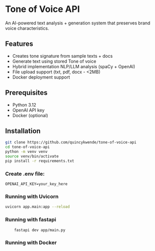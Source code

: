 # Tone of Voice API
An AI-powered text analysis + generation system that preserves brand voice characteristics.

## Features
- Creates tone signature from sample texts + docs
- Generate text using stored Tone of voice
- Hybrid implementation NLP/LLM analysis (spaCy + OpenAI)
- File upload support (txt, pdf, docx - <2MB)
- Docker deployment support

## Prerequisites
- Python 3.12
- OpenAI API key
- Docker (optional)

## Installation
```bash
git clone https://github.com/quincykwende/tone-of-voice-api
cd tone-of-voice-api
python -m venv venv
source venv/bin/activate
pip install -r requirements.txt
```

### Create .env file:
```
OPENAI_API_KEY=your_key_here
```

### Running with Uvicorn
```bash
uvicorn app.main:app --reload
```

### Running with fastapi
```bash
    fastapi dev app/main.py
```

### Running with Docker
